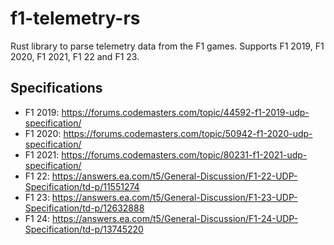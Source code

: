 # f1-telemetry-rs

Rust library to parse telemetry data from the F1 games. Supports F1 2019, F1 2020, F1 2021, F1 22 and F1 23.

## Specifications

- F1 2019: <https://forums.codemasters.com/topic/44592-f1-2019-udp-specification/>
- F1 2020: <https://forums.codemasters.com/topic/50942-f1-2020-udp-specification/>
- F1 2021: <https://forums.codemasters.com/topic/80231-f1-2021-udp-specification/>
- F1 22: <https://answers.ea.com/t5/General-Discussion/F1-22-UDP-Specification/td-p/11551274>
- F1 23: <https://answers.ea.com/t5/General-Discussion/F1-23-UDP-Specification/td-p/12632888>
- F1 24: <https://answers.ea.com/t5/General-Discussion/F1-24-UDP-Specification/td-p/13745220>
